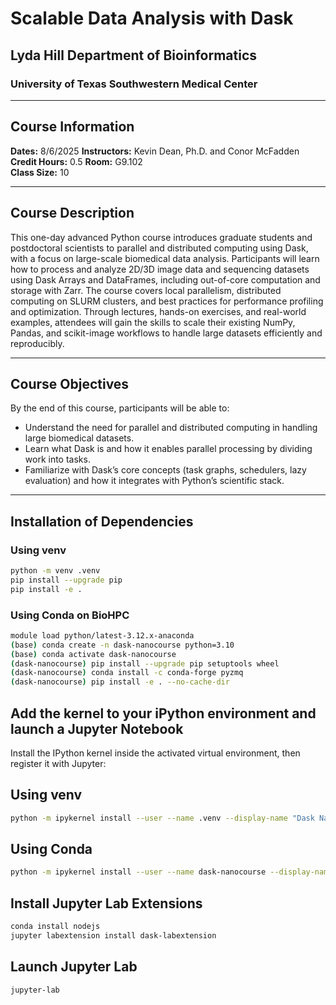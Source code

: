 # Scalable Data Analysis with Dask
## Lyda Hill Department of Bioinformatics
### University of Texas Southwestern Medical Center

-------------------------

## Course Information
**Dates:** 8/6/2025
**Instructors:** Kevin Dean, Ph.D. and Conor McFadden  
**Credit Hours:** 0.5 
**Room:** G9.102  
**Class Size:** 10  

-------------------------

## Course Description
This one-day advanced Python course introduces graduate students and postdoctoral scientists to parallel and distributed computing using Dask, with a focus on large-scale biomedical data analysis. Participants will learn how to process and analyze 2D/3D image data and sequencing datasets using Dask Arrays and DataFrames, including out-of-core computation and storage with Zarr. The course covers local parallelism, distributed computing on SLURM clusters, and best practices for performance profiling and optimization. Through lectures, hands-on exercises, and real-world examples, attendees will gain the skills to scale their existing NumPy, Pandas, and scikit-image workflows to handle large datasets efficiently and reproducibly.

-------------------------

## Course Objectives
By the end of this course, participants will be able to:
- Understand the need for parallel and distributed computing in handling large biomedical datasets.
- Learn what Dask is and how it enables parallel processing by dividing work into tasks.
- Familiarize with Dask’s core concepts (task graphs, schedulers, lazy evaluation) and how it integrates with Python’s scientific stack.

------

## Installation of Dependencies
### Using venv
```bash
python -m venv .venv
pip install --upgrade pip
pip install -e .
```

### Using Conda on BioHPC
```bash
module load python/latest-3.12.x-anaconda
(base) conda create -n dask-nanocourse python=3.10
(base) conda activate dask-nanocourse
(dask-nanocourse) pip install --upgrade pip setuptools wheel
(dask-nanocourse) conda install -c conda-forge pyzmq
(dask-nanocourse) pip install -e . --no-cache-dir

```

## Add the kernel to your iPython environment and launch a Jupyter Notebook
Install the IPython kernel inside the activated virtual environment, then register it with Jupyter:

## Using venv
```bash
python -m ipykernel install --user --name .venv --display-name "Dask Nanocourse"
```

## Using Conda
```bash
python -m ipykernel install --user --name dask-nanocourse --display-name "Dask Nanocourse"
```


## Install Jupyter Lab Extensions
```bash
conda install nodejs
jupyter labextension install dask-labextension
```

## Launch Jupyter Lab
```bash
jupyter-lab
```

